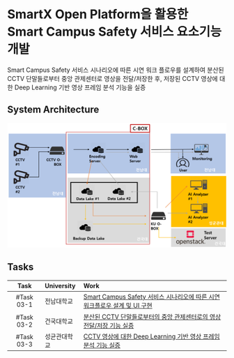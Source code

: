 # SmartX Open Platform을 활용한 Smart Campus Safety 서비스 요소기능 개발


Smart Campus Safety 서비스 시나리오에 따른 시연 워크 플로우를 설계하여 분산된 CCTV 단말들로부터 중앙 관제센터로 영상을 전달/저장한 후, 저장된 CCTV 영상에 대한 Deep Learning 기반 영상 프레임 분석 기능을 실증

## System Architecture
![Architecture](./images/architecture.png)

## Tasks
 
|Task|University|Work|
|:--------:|:---------|:--------|
|#Task 03-1| 전남대학교 |[Smart Campus Safety 서비스 시나리오에 따른 시연 워크플로우 설계 및 UI 구현](https://github.com/KOREN-Platform/Smart-Campus-Safety-Service/tree/master/%5BTask%20%2303-1%5D%20%EC%8B%9C%EC%97%B0%20%EC%9B%8C%ED%81%AC%20%ED%94%8C%EB%A1%9C%EC%9A%B0%20%EB%B0%8F%20UI)|
|#Task 03-2| 건국대학교 |[분산된 CCTV 단말들로부터의 중앙 관제센터로의 영상 전달/저장 기능 실증](https://github.com/KOREN-Platform/Smart-Campus-Safety-Service/tree/master/%5BTask%20%2303-2%5D%20CCTV%20Video%20%EC%A0%84%EB%8B%AC%20%EB%B0%8F%20%EC%A0%80%EC%9E%A5)|
|#Task 03-3|성균관대학교|[CCTV 영상에 대한 Deep Learning 기반 영상 프레임 분석 기능 실증](https://github.com/KOREN-Platform/Smart-Campus-Safety-Service/tree/master/%5BTask%20%2303-3%5D%20Deep%20Learning%20%EA%B8%B0%EB%B0%98%20%EC%98%81%EC%83%81%20%ED%94%84%EB%A0%88%EC%9E%84%20%EB%B6%84%EC%84%9D)|
